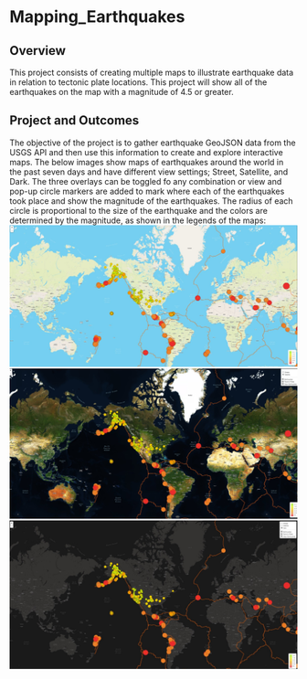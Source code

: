 # Mapping_Earthquakes
## Overview
This project consists of creating multiple maps to illustrate earthquake data in relation to tectonic plate locations. This project will show all of the earthquakes on the map with a magnitude of 4.5 or greater. 
## Project and Outcomes
The objective of the project is to gather earthquake GeoJSON data from the USGS API and then use this information to create and explore interactive maps. The below images show maps of earthquakes around the world in the past seven days and have different view settings; Street, Satellite, and Dark. The three overlays can be toggled fo any combination or view and pop-up circle markers are added to mark where each of the earthquakes took place and show the magnitude of the earthquakes. The radius of each circle is proportional to the size of the earthquake and the colors are determined by the magnitude, as shown in the legends of the maps:
![This is an image](https://github.com/weise142/Mapping_Earthquakes/blob/main/images/Deliverable%201-2.png)
![This is an image](https://github.com/weise142/Mapping_Earthquakes/blob/main/images/Deliverable%202-2.png)
![This is an image](https://github.com/weise142/Mapping_Earthquakes/blob/main/images/Deliverable%203-2.png)
